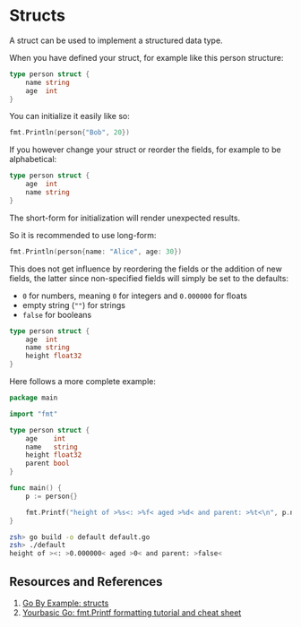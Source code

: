 # Structs

A struct can be used to implement a structured data type.

When you have defined your struct, for example like this person structure:

```go
type person struct {
    name string
    age  int
}
```

You can initialize it easily like so:

```go
fmt.Println(person{"Bob", 20})
```

If you however change your struct or reorder the fields, for example to be alphabetical:

```go
type person struct {
    age  int
    name string
}
```

The short-form for initialization will render unexpected results.

So it is recommended to use long-form:

```go
fmt.Println(person{name: "Alice", age: 30})
```

This does not get influence by reordering the fields or the addition of new fields, the latter since non-specified fields will simply be set to the defaults:

- `0` for numbers, meaning `0` for integers and `0.000000` for floats
- empty string (`""`) for strings
- `false` for booleans

```go
type person struct {
    age  int
    name string
    height float32
}
```

Here follows a more complete example:

```go
package main

import "fmt"

type person struct {
    age    int
    name   string
    height float32
    parent bool
}

func main() {
    p := person{}

    fmt.Printf("height of >%s<: >%f< aged >%d< and parent: >%t<\n", p.name, p.height, p.age, p.parent)
}
```

```zsh
zsh> go build -o default default.go
zsh> ./default
height of ><: >0.000000< aged >0< and parent: >false<
```

## Resources and References

1. [Go By Example: structs](https://gobyexample.com/structs)
2. [Yourbasic Go: fmt.Printf formatting tutorial and cheat sheet](https://yourbasic.org/golang/fmt-printf-reference-cheat-sheet/)
